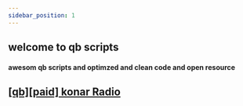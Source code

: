 ```yaml
---
sidebar_position: 1
---
```

## welcome to qb scripts
#### awesom qb scripts and optimzed and clean code and open resource
## <a href="https://egypt-studios-docs.vercel.app/standalonescripts/category/standalonepaidopen-source-fivem-konar-radio">[qb][paid] konar Radio </a>